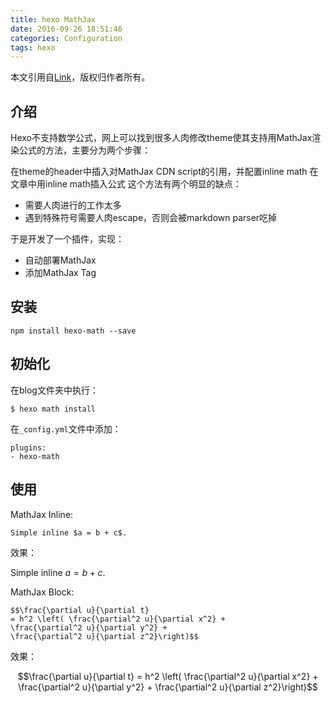 ```yaml
---
title: hexo MathJax
date: 2016-09-26 18:51:46
categories: Configuration
tags: hexo
---
```


本文引用自[Link](http://catx.me/2014/03/09/hexo-mathjax-plugin/)，版权归作者所有。

## 介绍
Hexo不支持数学公式，网上可以找到很多人肉修改theme使其支持用MathJax渲染公式的方法，主要分为两个步骤：

在theme的header中插入对MathJax CDN script的引用，并配置inline math
在文章中用inline math插入公式
这个方法有两个明显的缺点：

* 需要人肉进行的工作太多
* 遇到特殊符号需要人肉escape，否则会被markdown parser吃掉

于是开发了一个插件，实现：
* 自动部署MathJax
* 添加MathJax Tag

## 安装
```shell
npm install hexo-math --save
```
## 初始化
在blog文件夹中执行：

```shell
$ hexo math install
```
在`_config.yml`文件中添加：
```
plugins:
- hexo-math
```

## 使用

MathJax Inline:
```
Simple inline $a = b + c$.
```
效果：

Simple inline $a = b + c$.

MathJax Block:
```
$$\frac{\partial u}{\partial t}
= h^2 \left( \frac{\partial^2 u}{\partial x^2} +
\frac{\partial^2 u}{\partial y^2} +
\frac{\partial^2 u}{\partial z^2}\right)$$
```
效果：

$$\frac{\partial u}{\partial t}
= h^2 \left( \frac{\partial^2 u}{\partial x^2} +
\frac{\partial^2 u}{\partial y^2} +
\frac{\partial^2 u}{\partial z^2}\right)$$
